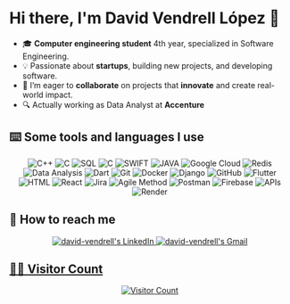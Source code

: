 # Hi there, I'm **David Vendrell López** 👋

- 🎓 **Computer engineering student** 4th year, specialized in Software Engineering.
- 💡 Passionate about **startups**, building new projects, and developing software.
- 🚀 I’m eager to **collaborate** on projects that **innovate** and create real-world impact.
- 🔍 Actually working as Data Analyst at **Accenture**


## **⌨️ Some tools and languages I use**
<p align="center">
  <img alt="C++" src="https://img.shields.io/badge/c++-%2300599C.svg?style=for-the-badge&logo=c%2B%2B&logoColor=white" />
  <img alt="C" src="https://img.shields.io/badge/c-%2300599C.svg?style=for-the-badge&logo=c&logoColor=white" />
  <img alt="SQL" src="https://img.shields.io/badge/SQL-003545?style=for-the-badge&logo=SQL&logoColor=white" />
  <img alt="C" src="https://img.shields.io/badge/python-3670A0?style=for-the-badge&logo=python&logoColor=ffdd54" />
  <img alt="SWIFT" src="https://img.shields.io/badge/swift-F54A2A?style=for-the-badge&logo=swift&logoColor=white" />
  <img alt="JAVA" src="https://img.shields.io/badge/java-%23ED8B00.svg?style=for-the-badge&logo=java&logoColor=white" />
  <img alt="Google Cloud" src="https://img.shields.io/badge/Google%20Cloud-4285F4?style=for-the-badge&logo=googlecloud&logoColor=white" />
  <img alt="Redis" src="https://img.shields.io/badge/Redis-DC382D?style=for-the-badge&logo=redis&logoColor=white" />
  <img alt="Data Analysis" src="https://img.shields.io/badge/Data%20Analysis-007ACC?style=for-the-badge&logo=microsoft%20excel&logoColor=white" />
  <img alt="Dart" src="https://img.shields.io/badge/Dart-0175C2?style=for-the-badge&logo=dart&logoColor=white" />
  <img alt="Git" src="https://img.shields.io/badge/Git-F05032?style=for-the-badge&logo=git&logoColor=white" />
  <img alt="Docker" src="https://img.shields.io/badge/Docker-2496ED?style=for-the-badge&logo=docker&logoColor=white" />
  <img alt="Django" src="https://img.shields.io/badge/Django-092E20?style=for-the-badge&logo=django&logoColor=white" />
  <img alt="GitHub" src="https://img.shields.io/badge/GitHub-181717?style=for-the-badge&logo=github&logoColor=white" />
  <img alt="Flutter" src="https://img.shields.io/badge/Flutter-02569B?style=for-the-badge&logo=flutter&logoColor=white" />
  <img alt="HTML" src="https://img.shields.io/badge/HTML-E34F26?style=for-the-badge&logo=html5&logoColor=white" />
  <img alt="React" src="https://img.shields.io/badge/React-61DAFB?style=for-the-badge&logo=react&logoColor=black" />
  <img alt="Jira" src="https://img.shields.io/badge/Jira-0052CC?style=for-the-badge&logo=jira&logoColor=white" />
  <img alt="Agile Method" src="https://img.shields.io/badge/Agile%20Method-1C1C1C?style=for-the-badge&logo=agile&logoColor=white" />
  <img alt="Postman" src="https://img.shields.io/badge/Postman-FF6C37?style=for-the-badge&logo=postman&logoColor=white" />
  <img alt="Firebase" src="https://img.shields.io/badge/Firebase-FFCA28?style=for-the-badge&logo=firebase&logoColor=white" />
  <img alt="APIs" src="https://img.shields.io/badge/APIs-000000?style=for-the-badge&logo=api&logoColor=white" />
  <img alt="Render" src="https://img.shields.io/badge/Render-2D2D2D?style=for-the-badge&logo=render&logoColor=white" />

  

## **📮 How to reach me**
<p align="center">
  </a>
      <a href="https://www.linkedin.com/in/david-vendrell-lópez-9ba841226/">
          <img src="https://img.shields.io/badge/LinkedIn-0A66C2?style=for-the-badge&logo=linkedin&logoColor=white"
              alt="david-vendrell's LinkedIn">

   <a href="mailto:davidvendrell6@gmail.com">
          <img src="https://img.shields.io/badge/-Gmail-EA4335?style=for-the-badge&logo=Gmail&logoColor=white"
              alt="david-vendrell's Gmail">


## **👨‍💻 Visitor Count**
<div align="center">
  
  ![Visitor Count](https://profile-counter.glitch.me/david-vendrell/count.svg)



<!---
david-vendrell/david-vendrell is a ✨ special ✨ repository because its `README.md` (this file) appears on your GitHub profile.
You can click the Preview link to take a look at your changes.

--->
